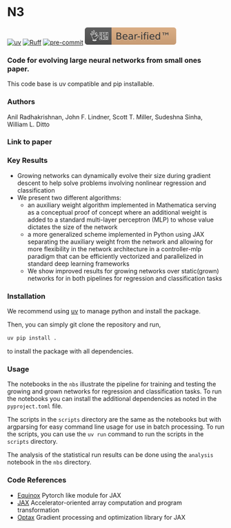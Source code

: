 # N3

[![uv](https://img.shields.io/endpoint?url=https://raw.githubusercontent.com/astral-sh/uv/main/assets/badge/v0.json)](https://github.com/astral-sh/uv)
[![Ruff](https://img.shields.io/endpoint?url=https://raw.githubusercontent.com/astral-sh/ruff/main/assets/badge/v2.json)](https://github.com/astral-sh/ruff)
[![pre-commit](https://img.shields.io/badge/pre--commit-enabled-brightgreen?logo=pre-commit)](https://github.com/pre-commit/pre-commit)
[![bear-ified](https://raw.githubusercontent.com/beartype/beartype-assets/main/badge/bear-ified.svg)](https://beartype.readthedocs.io)

### Code for evolving large neural networks from small ones paper.
This code base is uv compatible and pip installable.

### Authors
Anil Radhakrishnan, John F. Lindner, Scott T. Miller, Sudeshna Sinha, William L. Ditto

### Link to paper

### Key Results
- Growing networks can dynamically evolve their size during gradient descent to help solve problems involving nonlinear regression and classification
- We present two different algorithms:
    - an auxiliary weight algorithm implemented in Mathematica serving as a conceptual proof of concept where an additional weight is added to a standard multi-layer perceptron (MLP) to whose value dictates the size of the network
    - a more generalized scheme implemented in Python using JAX separating the auxiliary weight from the network and allowing for more flexibility in the network architecture in a controller-mlp paradigm that can be efficiently vectorized and parallelized in standard deep learning frameworks
    - We show improved results for growing networks over static(grown) networks for in both pipelines for regression and classification tasks

### Installation
We recommend using [uv](https://docs.astral.sh/uv/) to manage python and install the package.

Then, you can simply git clone the repository and run,

```bash
uv pip install .
```
to install the package with all dependencies.

### Usage

The notebooks in the `nbs` illustrate the pipeline for training and testing the growing and grown networks for regression and classification tasks.
To run the notebooks you can install the additional dependencies as noted in the `pyproject.toml` file.

The scripts in the `scripts` directory are the same as the notebooks but with argparsing for easy command line usage for use in batch processing.
To run the scripts, you can use the `uv run` command to run the scripts in the `scripts` directory.

The analysis of the statistical run results can be done using the `analysis` notebook in the `nbs` directory.

### Code References
- [Equinox](https://docs.kidger.site/equinox/) Pytorch like module for JAX
- [JAX](https://github.com/jax-ml/jax) Accelerator-oriented array computation and program transformation
- [Optax](https://github.com/google-deepmind/optax) Gradient processing and optimization library for JAX
<!-- ### dev notes

the package can be installed editably via pip:

```bash
pip install -e . # install in editable mode
```

if the cuda version of jax is causing issues, you can instead install the cpu version by editing out the `[cuda12]` from jax in the pyproject.toml file.

Basic scripts with argparsing are in the `scripts` directory.
The notebooks in the `nbs` directory illustrate what the scripts do. -->
